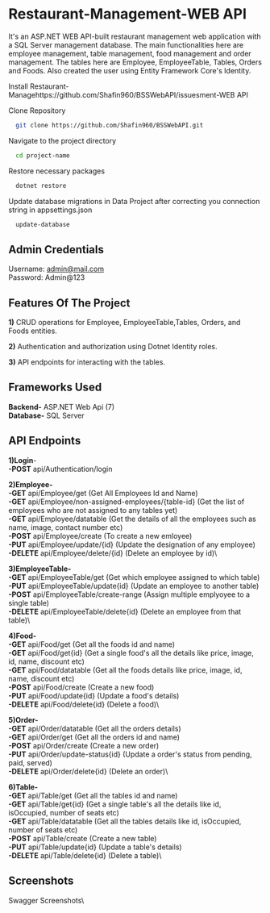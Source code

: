 # Restaurant-Management-WEB API

It's an ASP.NET WEB API-built restaurant management web application with a SQL Server management database. The main functionalities here are employee management, table management, food management and order management. The tables here are Employee, EmployeeTable, Tables, Orders and Foods. Also created the user using Entity Framework Core's Identity.


Install Restaurant-Managehttps://github.com/Shafin960/BSSWebAPI/issuesment-WEB API

Clone Repository 
```bash
  git clone https://github.com/Shafin960/BSSWebAPI.git
```
Navigate to the project directory
```bash
  cd project-name
```
Restore necessary packages
```bash
  dotnet restore
```
Update database migrations in Data Project after correcting you connection string in appsettings.json
```bash
  update-database
```

## Admin Credentials
Username: admin@mail.com \
Password: Admin@123

    
## Features Of The Project
**1)** CRUD operations for Employee, EmployeeTable,Tables, Orders, and Foods entities.

**2)** Authentication and authorization using Dotnet Identity roles.

**3)** API endpoints for interacting with the tables.

## Frameworks Used

**Backend-** ASP.NET Web Api (7)\
**Database-** SQL Server

## API Endpoints
**1)Login**- \
**-POST** api/Authentication/login

**2)Employee-**\
**-GET**   api/Employee/get  (Get All Employees Id and Name)\
**-GET**    api/Employee/non-assigned-employees/{table-id}  (Get the list of employees who are not assigned to any tables yet)\
**-GET**    api/Employee/datatable  (Get the details of all the employees such as name, image, contact number etc) \
**-POST**    api/Employee/create  (To create a new emloyee)\
**-PUT**    api/Employee/update/{id}  (Update the designation of any employee)\
**-DELETE**  api/Employee/delete/{id}  (Delete an employee by id)\

**3)EmployeeTable-**\
**-GET** api/EmployeeTable/get (Get which employee assigned to which table) \
**-PUT** api/EmployeeTable/update{id} (Update an employee to another table)\
**-POST** api/EmployeeTable/create-range (Assign multiple emplyoyee to a single table)\
**-DELETE** api/EmployeeTable/delete{id} (Delete an employee from that table)\

**4)Food-**\
**-GET** api/Food/get (Get all the foods id and name) \
**-GET** api/Food/get{id} (Get a single food's all the details like price, image, id, name, discount etc)\
**-GET** api/Food/datatable (Get all the foods details like price, image, id, name, discount etc)\
**-POST** api/Food/create (Create a new food)\
**-PUT** api/Food/update{id} (Update a food's details)\
**-DELETE** api/Food/delete{id} (Delete a food)\

**5)Order-**\
**-GET** api/Order/datatable (Get all the orders details) \
**-GET** api/Order/get (Get all the orders id and name)\
**-POST** api/Order/create (Create a new order)\
**-PUT** api/Order/update-status{id} (Update a order's status from pending, paid, served)\
**-DELETE** api/Order/delete{id} (Delete an order)\

**6)Table-**\
**-GET** api/Table/get (Get all the tables id and name) \
**-GET** api/Table/get{id} (Get a single table's all the details like id, isOccupied, number of seats etc)\
**-GET** api/Table/datatable (Get all the tables details like id, isOccupied, number of seats etc)\
**-POST** api/Table/create (Create a new table)\
**-PUT** api/Table/update{id} (Update a table's details)\
**-DELETE** api/Table/delete{id} (Delete a table)\



## Screenshots
Swagger Screenshots\

